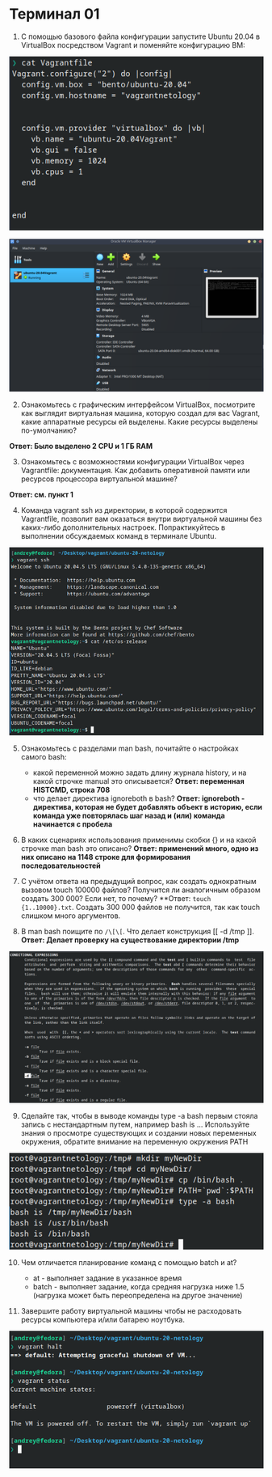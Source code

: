 # Терминал 01

1. С помощью базового файла конфигурации запустите Ubuntu 20.04 в VirtualBox посредством Vagrant и поменяйте конфигурацию ВМ:

![all text](/doc/img/terminal01/1.png)

![all text](/doc/img/terminal01/2.png)

2. Ознакомьтесь с графическим интерфейсом VirtualBox, посмотрите как выглядит виртуальная машина, которую создал для вас Vagrant, какие аппаратные ресурсы ей выделены. Какие ресурсы выделены по-умолчанию?

**Ответ: Было выделено 2 CPU и 1 ГБ RAM**

3. Ознакомьтесь с возможностями конфигурации VirtualBox через Vagrantfile: документация. Как добавить оперативной памяти или ресурсов процессора виртуальной машине?

**Ответ: см. пункт 1**

4. Команда vagrant ssh из директории, в которой содержится Vagrantfile, позволит вам оказаться внутри виртуальной машины без каких-либо дополнительных настроек. Попрактикуйтесь в выполнении обсуждаемых команд в терминале Ubuntu.

![all text](/doc/img/terminal01/3.png)

5. Ознакомьтесь с разделами man bash, почитайте о настройках самого bash:
    * какой переменной можно задать длину журнала history, и на какой строчке manual это описывается? **Ответ: переменная HISTCMD, строка 708**
    * что делает директива ignoreboth в bash? **Ответ: ignoreboth - директива, которая не будет добавлять объект в историю, если команда уже повторялась шаг назад и (или) команда начинается с пробела**

6. В каких сценариях использования применимы скобки {} и на какой строчке man bash это описано? **Ответ: применений много, одно из них описано на 1148 строке для формирования последовательностей**

7. С учётом ответа на предыдущий вопрос, как создать однократным вызовом touch 100000 файлов? Получится ли аналогичным образом создать 300 000? Если нет, то почему? **Ответ: ` touch {1..10000}.txt `. Создать 300 000 файлов не получится, так как touch слишком много аргументов.

8. В man bash поищите по `/\[\[`. Что делает конструкция [[ -d /tmp ]]. **Ответ: Делает проверку на существование директории /tmp**

![all text](/doc/img/terminal01/4.png)

9. Сделайте так, чтобы в выводе команды type -a bash первым стояла запись с нестандартным путем, например bash is ... Используйте знания о просмотре существующих и создании новых переменных окружения, обратите внимание на переменную окружения PATH

![all text](/doc/img/terminal01/5.png)

10. Чем отличается планирование команд с помощью batch и at?
    *  at - выполняет задание в указанное время
    *  batch - выполняет задание, когда средняя нагрузка ниже 1.5 (нагрузка может быть переопределена на другое значение)

11. Завершите работу виртуальной машины чтобы не расходовать ресурсы компьютера и/или батарею ноутбука.

![all text](/doc/img/terminal01/6.png)